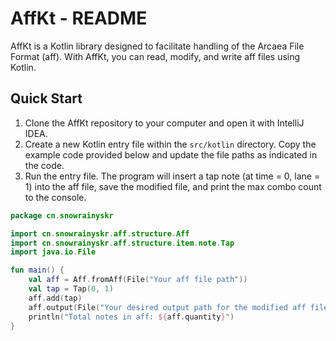 # AffKt - README

AffKt is a Kotlin library designed to facilitate handling of the Arcaea File Format (aff).  With AffKt, you can read, modify, and write aff files using Kotlin.

## Quick Start

1. Clone the AffKt repository to your computer and open it with IntelliJ IDEA.
2. Create a new Kotlin entry file within the `src/kotlin` directory. Copy the example code provided below and update the file paths as indicated in the code.
3. Run the entry file. The program will insert a tap note (at time = 0, lane = 1) into the aff file, save the modified file, and print the max combo count to the console.
```kotlin
package cn.snowrainyskr

import cn.snowrainyskr.aff.structure.Aff
import cn.snowrainyskr.aff.structure.item.note.Tap
import java.io.File

fun main() {
	val aff = Aff.fromAff(File("Your aff file path"))
	val tap = Tap(0, 1)
	aff.add(tap)
	aff.output(File("Your desired output path for the modified aff file"))
	println("Total notes in aff: ${aff.quantity}")
}
```